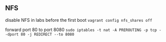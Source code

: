 ## NFS
disable NFS in labs before the first boot
```vagrant config nfs_shares off```

forward port 80 to port 8080
```sudo iptables -t nat -A PREROUTING -p tcp --dport 80 -j REDIRECT --to 8080```
